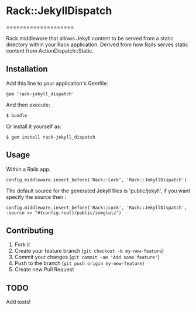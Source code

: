 # Rack::JekyllDispatch
====================

Rack middleware that allows Jekyll content to be served from a static directory within your Rack application. Derived from how Rails serves static content from ActionDispatch::Static.

## Installation

Add this line to your application's Gemfile:

    gem 'rack-jekyll_dispatch'

And then execute:

    $ bundle

Or install it yourself as:

    $ gem install rack-jekyll_dispatch

## Usage

Within a Rails app.

    config.middleware.insert_before('Rack::Lock', 'Rack::JekyllDispatch')

The default source for the generated Jekyll files is 'public/jekyll', if you want specify the source then :

    config.middleware.insert_before('Rack::Lock', 'Rack::JekyllDispatch', :source => "#{config.root}/public/zomglolz")

## Contributing

1. Fork it
2. Create your feature branch (`git checkout -b my-new-feature`)
3. Commit your changes (`git commit -am 'Add some feature'`)
4. Push to the branch (`git push origin my-new-feature`)
5. Create new Pull Request

## TODO

Add tests!
